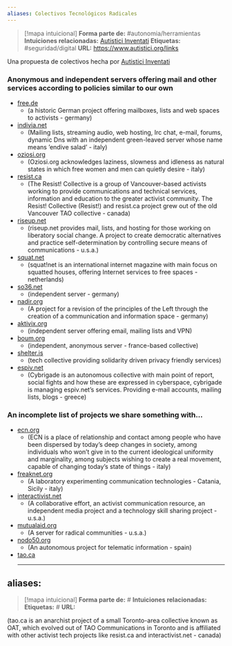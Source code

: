 ```yaml
---
aliases: Colectivos Tecnológicos Radicales
--- 
```

> [!mapa intuicional]
> **Forma parte de:** #autonomia/herramientas 
> **Intuiciones relacionadas:** [Autistici Inventati](Autistici%20Inventati.md)
> **Etiquetas:** #seguridad/digital 
> **URL:** https://www.autistici.org/links

Una propuesta de colectivos hecha por [Autistici Inventati](Autistici%20Inventati.md)
### Anonymous and independent servers offering mail and other services according to policies similar to our own

- [free.de](http://www.free.de)
	- (a historic German project offering mailboxes, lists and web spaces to activists - germany)
- [indivia.net](http://indivia.net)
	- (Mailing lists, streaming audio, web hosting, Irc chat, e-mail, forums, dynamic Dns with an independent green-leaved server whose name means ’endive salad’ - italy)
- [oziosi.org](http://www.oziosi.org) 
	- (Oziosi.org acknowledges laziness, slowness and idleness as natural states in which free women and men can quietly desire - italy)
- [resist.ca](http://resist.ca)
	- (The Resist! Collective is a group of Vancouver-based activists working to provide communications and technical services, information and education to the greater activist community. The Resist! Collective (Resist!) and resist.ca project grew out of the old Vancouver TAO collective - canada)
- [riseup.net](http://riseup.net)
	- (riseup.net provides mail, lists, and hosting for those working on liberatory social change. A project to create democratic alternatives and practice self-determination by controlling secure means of communications - u.s.a.)
- [squat.net](http://squat.net)
	- (squat!net is an international internet magazine with main focus on squatted houses, offering Internet services to free spaces - netherlands)
- [so36.net](http://so36.net)
	- (independent server - germany)
- [nadir.org](http://nadir.org)
	- (A project for a revision of the principles of the Left through the creation of a communication and information space - germany)
- [aktivix.org](https://aktivix.org/)
	- (independent server offering email, mailing lists and VPN)
- [boum.org](http://boum.org)
	- (independent, anonymous server - france-based collective)
- [shelter.is](https://shelter.is)
	- (tech collective providing solidarity driven privacy friendly services)
- [espiv.net](https://espiv.net)
	- (Cybrigade is an autonomous collective with main point of report, social fights and how these are expressed in cyberspace, cybrigade is managing espiv.net’s services. Providing e-mail accounts, mailing lists, blogs - greece)

### An incomplete list of projects we share something with…

- [ecn.org](http://www.ecn.org)
	- (ECN is a place of relationship and contact among people who have been dispersed by today’s deep changes in society, among individuals who won’t give in to the current ideological uniformity and marginality, among subjects wishing to create a real movement, capable of changing today’s state of things - italy)
- [freaknet.org](http://www.freaknet.org)
	- (A laboratory experimenting communication technologies - Catania, Sicily - italy)
- [interactivist.net](http://interactivist.net/)
	- (A collaborative effort, an activist communication resource, an independent media project and a technology skill sharing project - u.s.a.)
- [mutualaid.org](http://mutualaid.org) 
	- (A server for radical communities - u.s.a.)
- [nodo50.org](http://nodo50.org) 
	- (An autonomous project for telematic information - spain)
- [tao.ca](http://tao.ca) 
	- ---
aliases: 
--- 
> [!mapa intuicional]
> **Forma parte de:** #
> **Intuiciones relacionadas:** 
> **Etiquetas:** #
> **URL:** 

(tao.ca is an anarchist project of a small Toronto-area collective known as OAT, which evolved out of TAO Communications in Toronto and is affiliated with other activist tech projects like resist.ca and interactivist.net - canada)